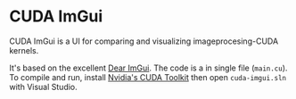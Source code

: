 # CUDA ImGui

CUDA ImGui is a UI for comparing and visualizing imageprocesing-CUDA kernels.

It's based on the excellent [Dear ImGui](https://github.com/ocornut/imgui). The code is a in single file (`main.cu`). To compile and run, install [Nvidia's CUDA Toolkit](https://developer.nvidia.com/cuda-downloads) then open `cuda-imgui.sln` with Visual Studio.
